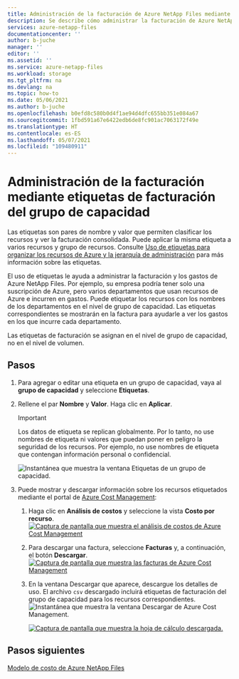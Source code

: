 ```yaml
---
title: Administración de la facturación de Azure NetApp Files mediante etiquetas | Microsoft Docs
description: Se describe cómo administrar la facturación de Azure NetApp Files mediante etiquetas.
services: azure-netapp-files
documentationcenter: ''
author: b-juche
manager: ''
editor: ''
ms.assetid: ''
ms.service: azure-netapp-files
ms.workload: storage
ms.tgt_pltfrm: na
ms.devlang: na
ms.topic: how-to
ms.date: 05/06/2021
ms.author: b-juche
ms.openlocfilehash: b0efd8c580b0d4f1ae94d4dfc655bb351e084a67
ms.sourcegitcommit: 1fbd591a67e6422edb6de8fc901ac7063172f49e
ms.translationtype: HT
ms.contentlocale: es-ES
ms.lasthandoff: 05/07/2021
ms.locfileid: "109480911"
---
```

# <a name="manage-billing-by-using-capacity-pool-billing-tags"></a>Administración de la facturación mediante etiquetas de facturación del grupo de capacidad

Las etiquetas son pares de nombre y valor que permiten clasificar los recursos y ver la facturación consolidada. Puede aplicar la misma etiqueta a varios recursos y grupo de recursos.  Consulte [Uso de etiquetas para organizar los recursos de Azure y la jerarquía de administración](../azure-resource-manager/management/tag-resources.md) para más información sobre las etiquetas.  

El uso de etiquetas le ayuda a administrar la facturación y los gastos de Azure NetApp Files. Por ejemplo, su empresa podría tener solo una suscripción de Azure, pero varios departamentos que usan recursos de Azure e incurren en gastos. Puede etiquetar los recursos con los nombres de los departamentos en el nivel de grupo de capacidad. Las etiquetas correspondientes se mostrarán en la factura para ayudarle a ver los gastos en los que incurre cada departamento.   

Las etiquetas de facturación se asignan en el nivel de grupo de capacidad, no en el nivel de volumen.

## <a name="steps"></a>Pasos

1. Para agregar o editar una etiqueta en un grupo de capacidad, vaya al **grupo de capacidad** y seleccione **Etiquetas**.   

2. Rellene el par **Nombre** y **Valor**.  Haga clic en **Aplicar**.

    > [!IMPORTANT] 
    > Los datos de etiqueta se replican globalmente. Por lo tanto, no use nombres de etiqueta ni valores que puedan poner en peligro la seguridad de los recursos. Por ejemplo, no use nombres de etiqueta que contengan información personal o confidencial. 

      ![Instantánea que muestra la ventana Etiquetas de un grupo de capacidad.](../media/azure-netapp-files/billing-tags-capacity-pool.png)

3. Puede mostrar y descargar información sobre los recursos etiquetados mediante el portal de [Azure Cost Management](../cost-management-billing/cost-management-billing-overview.md): 
    1. Haga clic en **Análisis de costos** y seleccione la vista **Costo por recurso**.    
      [ ![Captura de pantalla que muestra el análisis de costos de Azure Cost Management](../media/azure-netapp-files/cost-analysis.png) ](../media/azure-netapp-files/cost-analysis.png#lightbox)  

    2. Para descargar una factura, seleccione **Facturas** y, a continuación, el botón **Descargar**.   
      [ ![Captura de pantalla que muestra las facturas de Azure Cost Management](../media/azure-netapp-files/azure-cost-invoices.png) ](../media/azure-netapp-files/azure-cost-invoices.png#lightbox)  

    1. En la ventana Descargar que aparece, descargue los detalles de uso. El archivo `csv` descargado incluirá etiquetas de facturación del grupo de capacidad para los recursos correspondientes.   
       ![Instantánea que muestra la ventana Descargar de Azure Cost Management.](../media/azure-netapp-files/invoice-download.png)   

       [ ![Captura de pantalla que muestra la hoja de cálculo descargada.](../media/azure-netapp-files/spreadsheet-download.png) ](../media/azure-netapp-files/spreadsheet-download.png#lightbox)

## <a name="next-steps"></a>Pasos siguientes

[Modelo de costo de Azure NetApp Files](azure-netapp-files-cost-model.md) 